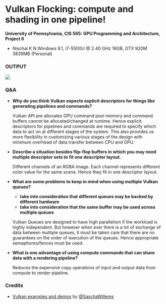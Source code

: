 Vulkan Flocking: compute and shading in one pipeline!
======================

**University of Pennsylvania, CIS 565: GPU Programming and Architecture, Project 6**

* Nischal K N
  Windows 8.1, i7-5500U @ 2.40 GHz 16GB, GTX 920M 3839MB (Personal)

### OUTPUT
![](Images/output.gif)

### Q&A
* **Why do you think Vulkan expects explicit descriptors for things like generating pipelines and commands?**

  Vulkan API pre allocates GPU command pool memory and command buffers cannot be allocated/changed at runtime. Hence explicit descriptors for pipelines and commands are required to specify which data to act on at different stages of the system. This also provides us more flexibility in customizing various stages of the design with minimum overhead of data transfer between CPU and GPU.

* **Describe a situation besides flip-flop buffers in which you may need multiple descriptor sets to fit one descriptor layout.**

  Different channels of an RGBA Image. Each channel represents different color value for the same scene. Hence they fit in one descriptor layout.
* **What are some problems to keep in mind when using multiple Vulkan queues?**
  * **take into consideration that different queues may be backed by different hardware**
  * **take into consideration that the same buffer may be used across multiple queues**

  Vulkan Queues are designed to have high parallelism if the workload is highly independent. But however when ever there is a lot of exchange of data between multiple queues, it must be taken care that there are no guarantees on the order of execution of the queues. Hence appropriate semaphores/fences must be used.
* **What is one advantage of using compute commands that can share data with a rendering pipeline?**

  Reduces the expensive copy operations of input and output data from compute to render pipeline.

### Credits

* [Vulkan examples and demos](https://github.com/SaschaWillems/Vulkan) by [@SaschaWillems](https://github.com/SaschaWillems)
